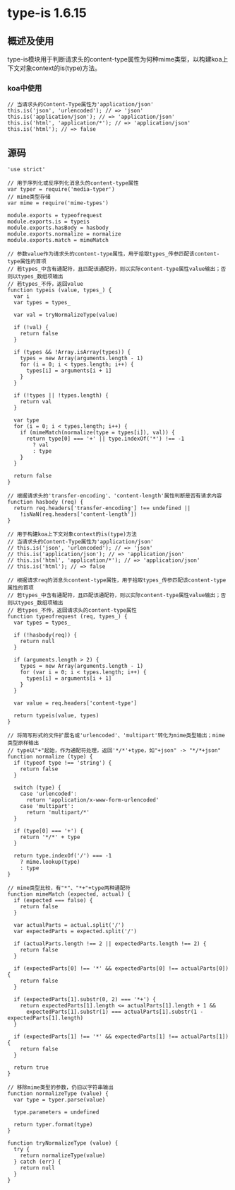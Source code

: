 # type-is 1.6.15

## 概述及使用

type-is模块用于判断请求头的content-type属性为何种mime类型，以构建koa上下文对象context的is(type)方法。

### koa中使用

	// 当请求头的Content-Type属性为'application/json'
	this.is('json', 'urlencoded'); // => 'json'
	this.is('application/json'); // => 'application/json'
	this.is('html', 'application/*'); // => 'application/json'
	this.is('html'); // => false
	
## 源码

	'use strict'
	
	// 用于序列化或反序列化消息头的content-type属性
	var typer = require('media-typer')
	// mime类型存储
	var mime = require('mime-types')
	
	module.exports = typeofrequest
	module.exports.is = typeis
	module.exports.hasBody = hasbody
	module.exports.normalize = normalize
	module.exports.match = mimeMatch
	
	// 参数value作为请求头的content-type属性，用于拾取types_传参匹配该content-type属性的首项
	// 若types_中含有通配符，且匹配该通配符，则以实际content-type属性value输出；否则以types_数组项输出
	// 若types_不传，返回value
	function typeis (value, types_) {
	  var i
	  var types = types_
	
	  var val = tryNormalizeType(value)
	
	  if (!val) {
	    return false
	  }
	
	  if (types && !Array.isArray(types)) {
	    types = new Array(arguments.length - 1)
	    for (i = 0; i < types.length; i++) {
	      types[i] = arguments[i + 1]
	    }
	  }
	
	  if (!types || !types.length) {
	    return val
	  }
	
	  var type
	  for (i = 0; i < types.length; i++) {
	    if (mimeMatch(normalize(type = types[i]), val)) {
	      return type[0] === '+' || type.indexOf('*') !== -1
	        ? val
	        : type
	    }
	  }
	
	  return false
	}
	
	// 根据请求头的'transfer-encoding'、'content-length'属性判断是否有请求内容
	function hasbody (req) {
	  return req.headers['transfer-encoding'] !== undefined ||
	    !isNaN(req.headers['content-length'])
	}
	
	// 用于构建koa上下文对象context的is(type)方法
	// 当请求头的Content-Type属性为'application/json'
	// this.is('json', 'urlencoded'); // => 'json'
	// this.is('application/json'); // => 'application/json'
	// this.is('html', 'application/*'); // => 'application/json'
	// this.is('html'); // => false
	
	// 根据请求req的消息头content-type属性，用于拾取types_传参匹配该content-type属性的首项
	// 若types_中含有通配符，且匹配该通配符，则以实际content-type属性value输出；否则以types_数组项输出
	// 若types_不传，返回请求头的content-type属性
	function typeofrequest (req, types_) {
	  var types = types_
	
	  if (!hasbody(req)) {
	    return null
	  }
	
	  if (arguments.length > 2) {
	    types = new Array(arguments.length - 1)
	    for (var i = 0; i < types.length; i++) {
	      types[i] = arguments[i + 1]
	    }
	  }
	
	  var value = req.headers['content-type']
	
	  return typeis(value, types)
	}
	
	// 将简写形式的文件扩展名或'urlencoded'、'multipart'转化为mime类型输出；mime类型原样输出
	// type以"+"起始，作为通配符处理，返回'*/*'+type，如"+json" -> "*/*+json"
	function normalize (type) {
	  if (typeof type !== 'string') {
	    return false
	  }
	
	  switch (type) {
	    case 'urlencoded':
	      return 'application/x-www-form-urlencoded'
	    case 'multipart':
	      return 'multipart/*'
	  }
	
	  if (type[0] === '+') {
	    return '*/*' + type
	  }
	
	  return type.indexOf('/') === -1
	    ? mime.lookup(type)
	    : type
	}
	
	// mime类型比较，有"*"、"*+"+type两种通配符
	function mimeMatch (expected, actual) {
	  if (expected === false) {
	    return false
	  }
	
	  var actualParts = actual.split('/')
	  var expectedParts = expected.split('/')
	
	  if (actualParts.length !== 2 || expectedParts.length !== 2) {
	    return false
	  }
	
	  if (expectedParts[0] !== '*' && expectedParts[0] !== actualParts[0]) {
	    return false
	  }
	
	  if (expectedParts[1].substr(0, 2) === '*+') {
	    return expectedParts[1].length <= actualParts[1].length + 1 &&
	      expectedParts[1].substr(1) === actualParts[1].substr(1 - expectedParts[1].length)
	  }
	
	  if (expectedParts[1] !== '*' && expectedParts[1] !== actualParts[1]) {
	    return false
	  }
	
	  return true
	}
	
	// 移除mime类型的参数，仍旧以字符串输出
	function normalizeType (value) {
	  var type = typer.parse(value)
	
	  type.parameters = undefined
	
	  return typer.format(type)
	}
	
	function tryNormalizeType (value) {
	  try {
	    return normalizeType(value)
	  } catch (err) {
	    return null
	  }
	}